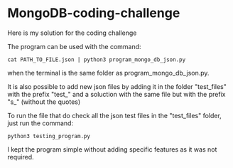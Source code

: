 # MongoDB-coding-challenge

Here is my solution for the coding challenge

The program can be used with the command:

```shell
cat PATH_TO_FILE.json | python3 program_mongo_db_json.py
```

when the terminal is the same folder as program_mongo_db_json.py.


It is also possible to add new json files by adding it in the folder "test_files" with the prefix "test_" and a soluction with the same file but with the prefix "s_" (without the quotes)


To run the file that do check all the json test files in the "test_files" folder, just run the command:

```shell
python3 testing_program.py
```

I kept the program simple without adding specific features as it was not required.